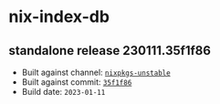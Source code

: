 # nix-index-db
## standalone release 230111.35f1f86
- Built against channel: [`nixpkgs-unstable`](https://github.com/nixos/nixpkgs/tree/nixpkgs-unstable)
- Built against commit: [`35f1f86`](https://github.com/NixOS/nixpkgs/commit/35f1f865c03671a4f75a6996000f03ac3dc3e472)
- Build date: `2023-01-11`

